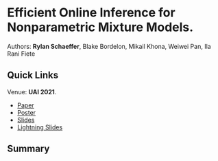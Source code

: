 # Efficient Online Inference for Nonparametric Mixture Models.

Authors: **Rylan Schaeffer**, Blake Bordelon, Mikail Khona, Weiwei Pan, Ila Rani Fiete

## Quick Links

Venue: **UAI 2021**.

- [Paper](paper.pdf)
- [Poster](poster.pdf)
- [Slides](slides.pdf)
- [Lightning Slides](lightning_slides.pdf)

## Summary

